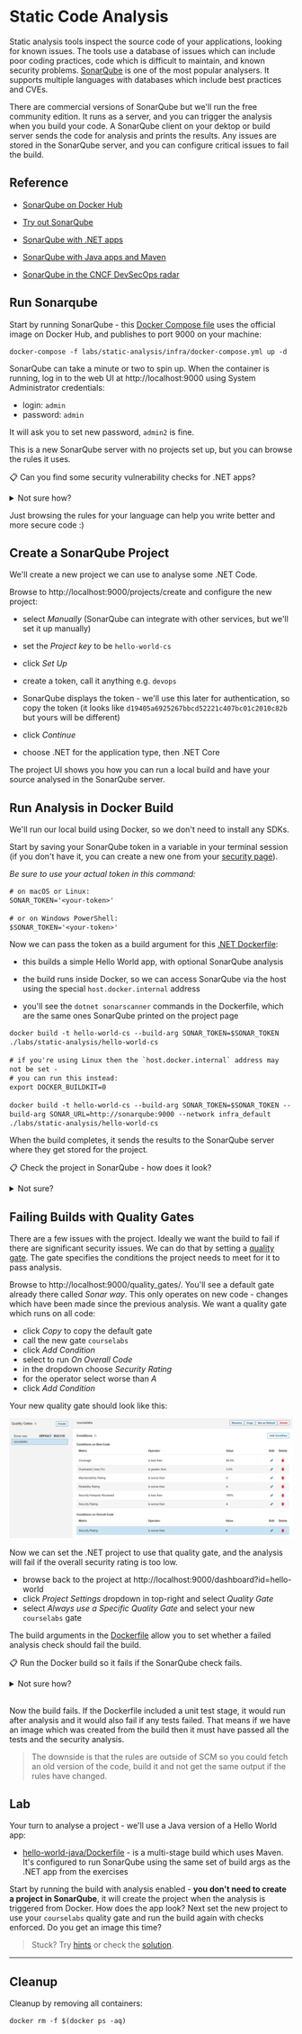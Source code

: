 # Static Code Analysis

Static analysis tools inspect the source code of your applications, looking for known issues. The tools use a database of issues which can include poor coding practices, code which is difficult to maintain, and known security problems. [SonarQube](https://www.sonarqube.org) is one of the most popular analysers. It supports multiple languages with databases which include best practices and CVEs.

There are commercial versions of SonarQube but we'll run the free community edition. It runs as a server, and you can trigger the analysis when you build your code. A SonarQube client on your dektop or build server sends the code for analysis and prints the results. Any issues are stored in the SonarQube server, and you can configure critical issues to fail the build.

## Reference

- [SonarQube on Docker Hub](https://hub.docker.com/_/sonarqube)

- [Try out SonarQube](https://docs.sonarqube.org/latest/setup/get-started-2-minutes/)

- [SonarQube with .NET apps](https://docs.sonarqube.org/latest/analysis/scan/sonarscanner-for-msbuild/)

- [SonarQube with Java apps and Maven](https://docs.sonarqube.org/latest/analysis/scan/sonarscanner-for-maven/)

- [SonarQube in the CNCF DevSecOps radar](https://radar.cncf.io/2021-09-devsecops)

## Run Sonarqube

Start by running SonarQube - this [Docker Compose file](./infra/docker-compose.yml) uses the official image on Docker Hub, and publishes to port 9000 on your machine:

```
docker-compose -f labs/static-analysis/infra/docker-compose.yml up -d
```

SonarQube can take a minute or two to spin up. When the container is running, log in to the web UI at http://localhost:9000 using System Administrator credentials:

- login: `admin`
- password: `admin`

It will ask you to set new password, `admin2` is fine.

This is a new SonarQube server with no projects set up, but you can browse the rules it uses.

📋 Can you find some security vulnerability checks for .NET apps?

<details>
  <summary>Not sure how?</summary>

The coding rules in the UI show helpful documentation for all the rules:

- http://localhost:9000/coding_rules - coding rules for multiple languages and analysis types

- http://localhost:9000/coding_rules?languages=cs&types=VULNERABILITY - security vulnerabilities for C# apps

- http://localhost:9000/coding_rules?languages=cs&open=csharpsquid%3AS5445&types=VULNERABILITY - a known OWASP vulnerabilty for C#

</details>

Just browsing the rules for your language can help you write better and more secure code :)


## Create a SonarQube Project

We'll create a new project we can use to analyse some .NET Code.

Browse to http://localhost:9000/projects/create and configure the new project:

- select _Manually_ (SonarQube can integrate with other services, but we'll set it up manually)

- set the _Project key_ to be `hello-world-cs`

- click _Set Up_

- create a token, call it anything e.g. `devops`

- SonarQube displays the token - we'll use this later for authentication, so copy the token (it looks like `d19405a6925267bbcd52221c407bc01c2010c82b` but yours will be different)

- click _Continue_

- choose .NET for the application type, then .NET Core

The project UI shows you how you can run a local build and have your source analysed in the SonarQube server.

## Run Analysis in Docker Build

We'll run our local build using Docker, so we don't need to install any SDKs.

Start by saving your SonarQube token in a variable in your terminal session (if you don't have it, you can create a new one from your [security page](http://localhost:9000/account/security/)).

_Be sure to use your actual token in this command:_

```
# on macOS or Linux:
SONAR_TOKEN='<your-token>'

# or on Windows PowerShell:
$SONAR_TOKEN='<your-token>'
```

Now we can pass the token as a build argument for this [.NET Dockerfile](./hello-world-cs/Dockerfile):

- this builds a simple Hello World app, with optional SonarQube analysis

- the build runs inside Docker, so we can access SonarQube via the host using the special `host.docker.internal` address

- you'll see the `dotnet sonarscanner` commands in the Dockerfile, which are the same ones SonarQube printed on the project page

```
docker build -t hello-world-cs --build-arg SONAR_TOKEN=$SONAR_TOKEN ./labs/static-analysis/hello-world-cs

# if you're using Linux then the `host.docker.internal` address may not be set -
# you can run this instead:
export DOCKER_BUILDKIT=0

docker build -t hello-world-cs --build-arg SONAR_TOKEN=$SONAR_TOKEN --build-arg SONAR_URL=http://sonarqube:9000 --network infra_default ./labs/static-analysis/hello-world-cs
```

When the build completes, it sends the results to the SonarQube server where they get stored for the project.

📋 Check the project in SonarQube - how does it look?

<details>
  <summary>Not sure?</summary>

You can see all the details in the UI:

- overall project status - http://localhost:9000/dashboard?id=hello-world-cs
- issues - http://localhost:9000/project/issues?id=hello-world-cs&resolved=false
- security hotspots - http://localhost:9000/security_hotspots?id=hello-world-cs

</details>

## Failing Builds with Quality Gates

There are a few issues with the project. Ideally we want the build to fail if there are significant security issues. We can do that by setting a [quality gate](https://docs.sonarqube.org/latest/user-guide/quality-gates/). The gate specifies the conditions the project needs to meet for it to pass analysis.

Browse to http://localhost:9000/quality_gates/. You'll see a default gate already there called _Sonar way_. This only operates on new code - changes which have been made since the previous analysis. We want a quality gate which runs on all code:

- click _Copy_ to copy the default gate
- call the new gate `courselabs`
- click _Add Condition_
- select to run _On Overall Code_
- in the dropdown choose _Security Rating_
- for the operator select worse than _A_
- click _Add Condition_

Your new quality gate should look like this:

![](/img/static-analysis-gate.png)

Now we can set the .NET project to use that quality gate, and the analysis will fail if the overall security rating is too low.

- browse back to the project at http://localhost:9000/dashboard?id=hello-world
- click _Project Settings_ dropdown in top-right and select _Quality Gate_
- select _Always use a Specific Quality Gate_ and select your new `courselabs` gate

The build arguments in the [Dockerfile](./hello-world-cs/Dockerfile) allow you to set whether a failed analysis check should fail the build. 

📋 Run the Docker build so it fails if the SonarQube check fails.

<details>
  <summary>Not sure how?</summary>

The argument to set is called `SONAR_ENFORCE_GATE`.

With Docker Desktop:

```
docker build -t hello-world-cs --build-arg SONAR_TOKEN=$SONAR_TOKEN --build-arg SONAR_ENFORCE_GATE=true ./labs/static-analysis/hello-world-cs
```

Or with Docker Engine on Linux:

```
export DOCKER_BUILDKIT=0

docker build -t hello-world-cs --build-arg SONAR_TOKEN=$SONAR_TOKEN --build-arg SONAR_ENFORCE_GATE=true --build-arg SONAR_URL=http://sonarqube:9000 --network infra_default ./labs/static-analysis/hello-world-cs
```

</details><br/>

Now the build fails. If the Dockerfile included a unit test stage, it would run after analysis and it would also fail if any tests failed. That means if we have an image which was created from the build then it must have passed all the tests and the security analysis.

> The downside is that the rules are outside of SCM so you could fetch an old version of the code, build it and not get the same output if the rules have changed.

## Lab

Your turn to analyse a project - we'll use a Java version of a Hello World app:

- [hello-world-java/Dockerfile](./hello-world-java/Dockerfile) - is a multi-stage build which uses Maven. It's configured to run SonarQube using the same set of build args as the .NET app from the exercises

Start by running the build with analysis enabled - **you don't need to create a project in SonarQube**, it will create the project when the analysis is triggered from Docker. How does the app look? Next set the new project to use your `courselabs` quality gate and run the build again with checks enforced. Do you get an image this time?

> Stuck? Try [hints](hints.md) or check the [solution](solution.md).
___
## Cleanup

Cleanup by removing all containers:

```
docker rm -f $(docker ps -aq)
```
